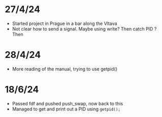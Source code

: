 # 27/4/24
- Started project in Prague in a bar along the Vltava
- Not clear how to send a signal. Maybe using write? Then catch PID ? Then 

# 28/4/24
- More reading of the manual, trying to use getpid()

# 18/6/24
- Passed fdf and pushed push_swap, now back to this
- Managed to get and print out a PID using `getpid();`